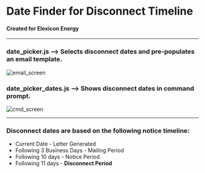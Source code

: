 # Date Finder for Disconnect Timeline
#### Created for Elexicon Energy
______

### date_picker.js --> Selects disconnect dates and pre-populates an email template.

![email_screen](https://github.com/Prometheus59/Elexicon-Energy/blob/master/Images/email_screen.png)


### date_picker_dates.js --> Shows disconnect dates in command prompt.

![cmd_screen](https://github.com/Prometheus59/Elexicon-Energy/blob/master/Images/cmd_screen.png)

___
### Disconnect dates are based on the following notice timeline:

  - Current Date - Letter Generated
  - Following 3 Business Days - Mailing Period
  - Following 10 days - Notice Period
  - Following 11 days - **Disconnect Period**
